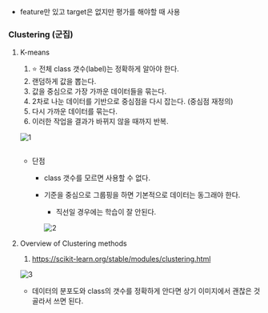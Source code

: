 - feature만 있고 target은 없지만 평가를 해야할 때 사용

### Clustering (군집)

1. K-means
    1. ⭐ 전체 class 갯수(label)는 정확하게 알아야 한다.
    2. 랜덤하게 값을 뽑는다.
    3. 값을 중심으로 가장 가까운 데이터들을 묶는다.
    4. 2차로 나눈 데이터를 기반으로 중심점을 다시 잡는다. (중심점 재정의)
    5. 다시 가까운 데이터를 묶는다.
    6. 이러한 작업을 결과가 바뀌지 않을 때까지 반복.
    
    ![1](https://github.com/DaSeul-Seo/DataEngineering_Study/assets/67898022/416b9a63-e392-4c67-b304-dedcbe60358f)
    
    ```python
    
    ```
    
    - 단점
        - class 갯수를 모르면 사용할 수 없다.
        - 기준을 중심으로 그룹핑을 하면 기본적으로 데이터는 동그래야 한다.
            - 직선일 경우에는 학습이 잘 안된다.
            
            ![2](https://github.com/DaSeul-Seo/DataEngineering_Study/assets/67898022/c1d86ecb-48f5-4682-a620-b3fafec3444d)

2. Overview of Clustering methods
    1. https://scikit-learn.org/stable/modules/clustering.html
    
    ![3](https://github.com/DaSeul-Seo/DataEngineering_Study/assets/67898022/ea6c03d5-8a1c-431a-9ba2-0c7340fe95bb)

    - 데이터의 분포도와 class의 갯수를 정확하게 안다면 상기 이미지에서 괜찮은 것 골라서 쓰면 된다.
